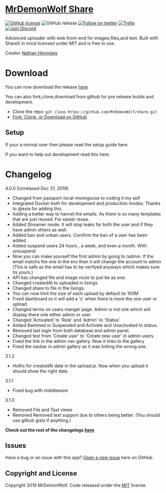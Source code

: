 <!-- npm uninstall csurf && npm i bcrypt lusca
npm uninstall passport-local-mongoose
express-fileupload1 -->

# [MrDemonWolf Share](/)

[![GitHub license](https://img.shields.io/badge/license-MIT-blue.svg)](/LICENSE)
![GitHub release](https://img.shields.io/github/release/mrdemonwolf/share-mrdemonwolf-me.svg)
[![Follow on twitter](https://img.shields.io/twitter/follow/mrdemonwolf.svg?label=Follow)](https://www.twitter.com/mrdemonwolf "Follow on twitter")
[![Trello](https://img.shields.io/badge/Project%20Progress-blue?style=flat-square&logo=trello)](https://trello.com/b/uljnYGOg "Follow the project progress here.")
[![Join Discord](https://discordapp.com/api/guilds/127607669103001600/embed.png)](https://discord.gg/invite/A9x3qEN)

Advanced uploader with web front-end for images,files,and text. Built with ShareX in mind licensed under MIT and is free to use.

Creator [Nathan Henniges](https://www.github.com/nathanhenniges)

# Download

You can now download the release [here](/releases/latest)

You can also fork,clone,download from github for pre release builds and development.
* Clone the repo: `git clone https://github.com/MrDemonWolf/share.git`
* [Fork, Clone, or Download on GitHub](/)

## Setup
If your a normal user then please read the setup guide here.

If you want to help out development read this here.

<!-- Add other helps in the code base here -->

# Changelog
4.0.0 (Unrelased _Dec 31, 2019_)
<!-- * Made a lot of the code cleaner and easier to mange for developers -->
<!-- * You can now upload files via your account on the website. -->
<!-- *Added API docs -->
<!-- * Switched to sendgrid offical mailer -->
<!-- * Changed from express-fileupload to multer  -->
<!-- * Changed from csurf to lusca  -->
<!-- * Added last password change IP and time. -->
<!-- * Added last activity time.
* Added last login time. -->
<!-- * Added signup IP. -->

* Changed from passport-local-monngoose to coding it my self
* Integrated Docker both for development and production modes.  Thanks to @exia for adding this.
* Adding a better way to hannel the emails.  As there is so many templates that are just reused.  For easier reuse.
* Added Streamer mode.  It will stop leaks for both the user and if they have admin others as well.
* Added ban and unban users. Comfirm the ban of a user has been added.
* Added suspend users 24 hours , a week, and even a month. With unsuspend
* Now you can make yourself the first admin by going to /admin.  If the email matchs the one in the env then it will change the account to admin (This is safe as the email has to be verifyed anyways which makes sure its yours.)
* API has changed file and image route to just be as one.
* Changed createdAt to uploaded in lisings
* Changed share to file in the lisings.
* You can now limit the size of each upload by default its 100M
* Fixed dashboard so it will add a 's' when there is more the one user or upload
* Changed terms on users manger page.  Admin is not role which will display there role either admin or user
* Changed 'Activated' to 'Role' and 'Admin' to 'Status'
* Added Bannned or Suspended and Activate and Unactivated to status.
* Removed last login from both database and admin panel.
* Changed text from 'Create user' to 'Create new user' in admin users.
* Fixed the link in the admin nav gallery.  Now it links to the gallery
* Fixed the navbar in admin gallery as it was linking the wrong one.

3.1.2
* Hotfix for createdAt date in the upload.js. Now when  you upload it should show the right date.

3.1.1
* Fixed bug with middleware

3.1.0
* Removed File and Text views
* Removed Removed text support due to others being better. (You should use github gists if anything.)

**Check out the rest of the changelogs [here](/CHANGELOG.md)**

## Issues
Have a bug or an issue with this app? [Open a new issue](https://github.com/MrDemonWolf/share-mrdemonwolf-me/issues) here on GitHub.

## Copyright and License

Copyright 2019 MrDemonWolf. Code released under the [MIT](/LICENSE) license.
